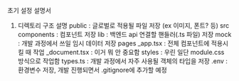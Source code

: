 초기 설정 설명서
1. 디렉토리 구조 설명
   public : 글로벌로 적용될 파일 저장 (ex 이미지, 폰트? 등)
   src
     components : 컴포넌트 저장
     lib : 백엔드 api 연결할 핸들러(.ts 파일) 저장
     mock : 개발 과정에서 쓰일 임시 데이터 저장
     pages
       _app.tsx : 전체 컴포넌트에 적용시킬 때 작업
       _document.tsx : 이거 뭐 안 중요함
     styles : 우린 일단 module.css 방식으로 작업함
     types.ts : 개발 과정에서 자주 사용될 객체의 타입을 저장
   .env : 환경변수 저장, 개발 진행되면서 .gitignore에 추가할 예정
